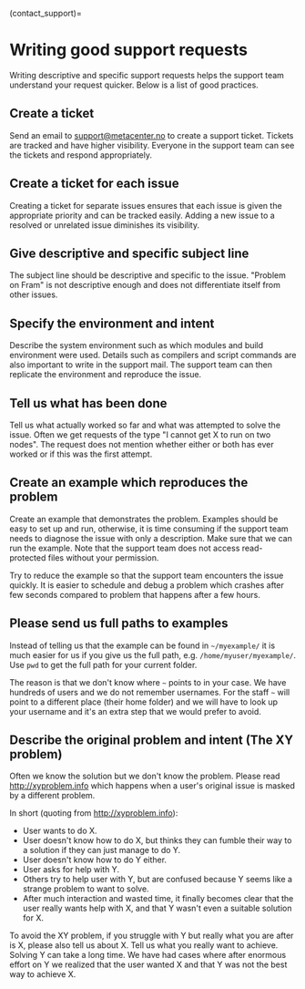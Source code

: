 (contact_support)=

# Writing good support requests

Writing descriptive and specific support requests helps the support team
understand your request quicker. Below is a list of good practices.


## Create a ticket

Send an email to [support@metacenter.no](mailto:support@metacenter.no) to create a support ticket. Tickets
are tracked and have higher visibility. Everyone in the support team can see
the tickets and respond appropriately.


## Create a ticket for each issue

Creating a ticket for separate issues ensures that each issue is given the
appropriate priority and can be tracked easily. Adding a new issue to a
resolved or unrelated issue diminishes its visibility.


## Give descriptive and specific subject line

The subject line should be descriptive and specific to the issue. "Problem on
Fram" is not descriptive enough and does not differentiate itself from other
issues.


## Specify the environment and intent

Describe the system environment such as which modules and build environment
were used. Details such as compilers and script commands are also important to
write in the support mail. The support team can then replicate the environment
and reproduce the issue.


## Tell us what has been done

Tell us what actually worked so far and what was attempted to solve the issue.
Often we get requests of the type "I cannot get X to run on two nodes". The
request does not mention whether either or both has ever worked or if this was
the first attempt.


## Create an example which reproduces the problem

Create an example that demonstrates the problem. Examples should be easy to set
up and run, otherwise, it is time consuming if the support team needs to
diagnose the issue with only a description. Make sure that we can run the
example. Note that the support team does not access read-protected files
without your permission.

Try to reduce the example so that the support team encounters the issue
quickly. It is easier to schedule and debug a problem which crashes after few
seconds compared to problem that happens after a few hours.


## Please send us full paths to examples

Instead of telling us that the example can be found in `~/myexample/` it is
much easier for us if you give us the full path, e.g.
`/home/myuser/myexample/`.
Use `pwd` to get the full path for your current folder.

The reason is that we don't know where `~` points to in your case. We have
hundreds of users and we do not remember usernames. For the staff `~` will
point to a different place (their home folder) and we will have to look up your
username and it's an extra step that we would prefer to avoid.


## Describe the original problem and intent (The XY problem)

Often we know the solution but we don't know the problem. Please read
<http://xyproblem.info> which happens when a user's original issue is masked
by a different problem.

In short (quoting from <http://xyproblem.info>):

-   User wants to do X.
-   User doesn't know how to do X, but thinks they can fumble their way
    to a solution if they can just manage to do Y.
-   User doesn't know how to do Y either.
-   User asks for help with Y.
-   Others try to help user with Y, but are confused because Y seems
    like a strange problem to want to solve.
-   After much interaction and wasted time, it finally becomes clear
    that the user really wants help with X, and that Y wasn't even a
    suitable solution for X.

To avoid the XY problem, if you struggle with Y but really what you are
after is X, please also tell us about X. Tell us what you really want to
achieve. Solving Y can take a long time. We have had cases where after
enormous effort on Y we realized that the user wanted X and that Y was
not the best way to achieve X.
